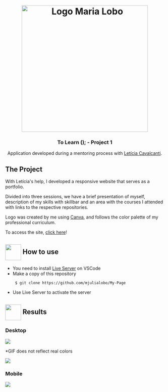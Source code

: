  <h1 align="center">
    <img alt="Logo Maria Lobo" src="https://user-images.githubusercontent.com/65983895/85108068-6a768200-b1e5-11ea-910d-ec3f887cea83.png" width="400px" />
</h1>

<h3 align="center">
 To Learn (); - Project 1
</h3>
 <p align="center"> Application developed during a mentoring process with <a href ="https://www.linkedin.com/in/leticia-lima-cavalcanti/"> Letícia Cavalcanti</a>. </P>
<h2> The Project </h2>
<p> With Letícia's help, I developed a responsive website that serves as a portfolio. </p> 
<p>Divided into three sessions, we have a brief presentation of myself, description of my skills with skillbar 
and an area with the courses I attended with links to the respective repositories. </p>
<p>Logo was created by me using <a href="https://www.canva.com/"> Canva</a>, and follows the color palette of my professional curriculum. </p>

<p> To access the site, <a href="https://mariajulialobo.000webhostapp.com/"> click here</a>! </p>
  
   <h2> <img src="https://i.dlpng.com/static/png/6577858_preview.png" width="50px" align="center"/> How to use </h2>
 <ul style= circle> <li> You need to install  <a href="https://marketplace.visualstudio.com/items?itemName=ritwickdey.LiveServer">Live Server</a> on VSCode </li> 
 <li> Make a copy of this repository </li> 
 
```
 $ git clone https://github.com/mjulialobo/My-Page
```
<li> Use Live Server to activate the server </li> </ul>


 <h2><img src="https://static.thenounproject.com/png/25759-200.png"width="50px" height="50px" align="center"/> Results</h2>
    <h3> Desktop</h3>
 <img src= "https://user-images.githubusercontent.com/65983895/85189100-0786f880-b282-11ea-85f7-2b4190a6b536.PNG"/>
  <p> *GIF does not reflect real colors </p>
 <img src="https://user-images.githubusercontent.com/65983895/85189055-b5de6e00-b281-11ea-9e79-913c10eda6c3.gif"/>
   <h3> Mobile</h3>
 <img src="https://user-images.githubusercontent.com/65983895/85189055-b5de6e00-b281-11ea-9e79-913c10eda6c3.gif"/>

 

  
